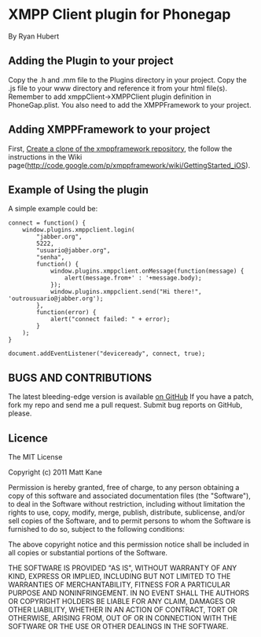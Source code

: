 # XMPP Client plugin for Phonegap #
By Ryan Hubert

## Adding the Plugin to your project ##
Copy the .h and .mm file to the Plugins directory in your project. Copy the .js file to your www directory and reference it from your html file(s). Remember to add xmppClient->XMPPClient plugin definition in PhoneGap.plist. You also need to add the XMPPFramework to your project.

## Adding XMPPFramework to your project ##
First, [Create a clone of the xmppframework repository](http://code.google.com/p/xmppframework/source/checkout), the follow the instructions in the Wiki page(http://code.google.com/p/xmppframework/wiki/GettingStarted_iOS). 

## Example of Using the plugin ##
A simple example could be:
           
    connect = function() {
        window.plugins.xmppclient.login(
            "jabber.org", 
            5222,
            "usuario@jabber.org",
            "senha",
            function() {
                window.plugins.xmppclient.onMessage(function(message) {
			    	alert(message.from+' : '+message.body);
			    });
                window.plugins.xmppclient.send("Hi there!", 'outrousuario@jabber.org');
            },
            function(error) {
                alert("connect failed: " + error);
            }
        );
    }

    document.addEventListener("deviceready", connect, true);

## BUGS AND CONTRIBUTIONS ##
The latest bleeding-edge version is available [on GitHub](http://github.com/huzhiren/phonegap-plugins/tree/master/iPhone/)
If you have a patch, fork my repo and send me a pull request. Submit bug reports on GitHub, please.
	
## Licence ##

The MIT License

Copyright (c) 2011 Matt Kane

Permission is hereby granted, free of charge, to any person obtaining a copy
of this software and associated documentation files (the "Software"), to deal
in the Software without restriction, including without limitation the rights
to use, copy, modify, merge, publish, distribute, sublicense, and/or sell
copies of the Software, and to permit persons to whom the Software is
furnished to do so, subject to the following conditions:

The above copyright notice and this permission notice shall be included in
all copies or substantial portions of the Software.

THE SOFTWARE IS PROVIDED "AS IS", WITHOUT WARRANTY OF ANY KIND, EXPRESS OR
IMPLIED, INCLUDING BUT NOT LIMITED TO THE WARRANTIES OF MERCHANTABILITY,
FITNESS FOR A PARTICULAR PURPOSE AND NONINFRINGEMENT. IN NO EVENT SHALL THE
AUTHORS OR COPYRIGHT HOLDERS BE LIABLE FOR ANY CLAIM, DAMAGES OR OTHER
LIABILITY, WHETHER IN AN ACTION OF CONTRACT, TORT OR OTHERWISE, ARISING FROM,
OUT OF OR IN CONNECTION WITH THE SOFTWARE OR THE USE OR OTHER DEALINGS IN
THE SOFTWARE.

